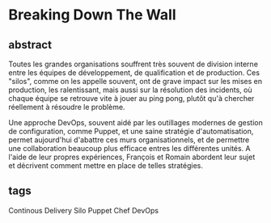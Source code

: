 Breaking Down The Wall
======================

abstract
--------

Toutes les grandes organisations souffrent très souvent de division interne entre les équipes de
développement, de qualification et de production. Ces "silos", comme on les appelle souvent, ont de
grave impact sur les mises en production, les ralentissant, mais aussi sur la résolution des
incidents, où chaque équipe se retrouve vite à jouer au ping pong, plutôt qu'à chercher réellement à
résoudre le problème.

Une approche DevOps, souvent aidé par les outillages modernes de gestion de configuration,
comme Puppet, et une saine stratégie d'automatisation, permet aujourd'hui d'abattre ces murs
organisationnels, et de permettre une collaboration beaucoup plus efficace entres les différentes
unités. A l'aide de leur propres expériences, François et Romain abordent leur sujet et décrivent
comment mettre en place de telles stratégies.

tags
----

Continous Delivery
Silo
Puppet
Chef
DevOps
